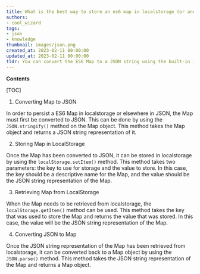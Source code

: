 ```yaml
---
title: What is the best way to store an es6 map in localstorage (or another location)?
authors:
- cool_wizard
tags:
- json
- knowledge
thumbnail: images/json.png
created_at: 2023-02-11 00:00:00
updated_at: 2023-02-11 00:00:00
tldr: You can convert the ES6 Map to a JSON string using the built-in JSON.stringify() method, then store it in localstorage.
---
```


**Contents**

[TOC]

1. Converting Map to JSON

In order to persist a ES6 Map in localstorage or elsewhere in JSON, the Map must first be converted to JSON. This can be done by using the `JSON.stringify()` method on the Map object. This method takes the Map object and returns a JSON string representation of it.

2. Storing Map in LocalStorage

Once the Map has been converted to JSON, it can be stored in localstorage by using the `localStorage.setItem()` method. This method takes two parameters: the key to use for storage and the value to store. In this case, the key should be a descriptive name for the Map, and the value should be the JSON string representation of the Map.

3. Retrieving Map from LocalStorage

When the Map needs to be retrieved from localstorage, the `localStorage.getItem()` method can be used. This method takes the key that was used to store the Map and returns the value that was stored. In this case, the value will be the JSON string representation of the Map.

4. Converting JSON to Map

Once the JSON string representation of the Map has been retrieved from localstorage, it can be converted back to a Map object by using the `JSON.parse()` method. This method takes the JSON string representation of the Map and returns a Map object.
